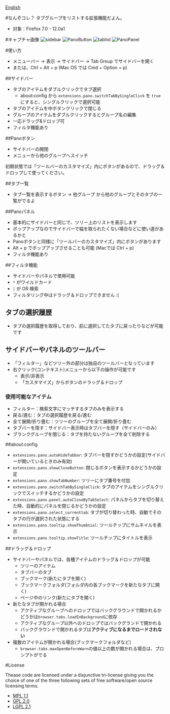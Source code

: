 [English](http://teramako.github.com/Pano/)

#なんぞコレ？
タブグループをリストする拡張機能だよん。

 * 対象：Firefox 7.0 - 12.0a1

#キャプチャ画像
![sidebar](http://teramako.github.com/Pano/sidebar.png "Pano sidebar")
![PanoButton](http://teramako.github.com/Pano/pano-button-menu.png "Pano Button")
![tablist](http://teramako.github.com/Pano/all-tabs-list.png "All tabs list button")
![PanoPanel](http://teramako.github.com/Pano/pano-pane.png "Pano panel")

#使い方

 * メニューバー -> 表示 -> サイドバー -> Tab Group でサイドバーを開く
 * または、Ctrl + Alt + p (Mac OS では Cmd + Option + p)

##サイドバー

 * タブのアイテムをダブルクリックでタブ選択
   * about:config から `extensions.pano.switchTabBySingleClick` を `true` にすると、シングルクリックで選択可能
 * タブのアイテムを中ボタンクリックで閉じる
 * グループのアイテムをダブルクリックするとグループ名の編集
 * 一応ドラッグ&ドロップ可
 * フィルタ機能あり

##Panoボタン

 * サイドバーの開閉
 * メニューから他のグループへスイッチ

初期状態では「ツールバーのカスタマイズ」内にボタンがあるので、ドラッグ＆ドロップして使ってください。

##タブ一覧

 * タブ一覧を表示するボタン -> 他グループ から他のグループとそのタブの一覧がでるよ

##Panoパネル

 * 基本的にサイドバーと同じで、ツリー上のリストを表示します
 * ポップアップなのでサイドバーで幅を取られたくない場合などに使い道があるかと
 * Panoボタンと同様に「ツールバーのカスタマイズ」内にボタンがあります
 * Alt + p でポップアップさせることも可能 (Macでは Ctrl + p)
 * フィルタ機能あり

##フィルタ機能

 * サイドバーやパネルで使用可能
 * `*` がワイルドカード
 * `|` が OR 検索
 * フィルタリング中はドラッグ＆ドロップできません :(

## タブの選択履歴

 * タブの選択履歴を取得しており、前に選択してたタブに戻ったりなどが可能です

## サイドバーやパネルのツールバー

 * 「フィルター」などツリー外の部分は独自のツールバーとなっています
 * 右クリック(コンテキスト)メニューから以下の操作が可能です
   * 表示/非表示
   * 「カスタマイズ」からボタンのドラッグ＆ドロップ

### 使用可能なアイテム

 * フィルター：検索文字にマッチするタブのみを表示する
 * 戻る/進む：タブの選択履歴を戻る/進む
 * 全て展開/折り畳む：ツリーのグループを全て展開/折り畳む
 * タブバーを隠す：サイドバー表示時はタブバーを隠す（サイドバーのみ）
 * ブランクグループを閉じる：タブを持たないグループを全て削除する

##about:config

 * `extensions.pano.autoHideTabbar`:
   タブバーを隠すかどうかの設定(サイドバーが開いているときのみ有効)
 * `extensions.pano.showCloseButton`:
   閉じるボタンを表示するかどうかの設定
 * `extensions.pano.showTabNumber`:
   ツリーにタブ番号を付加
 * `extensions.pano.switchTabBySingleClick`:
   タブのアイテムをシングルクリックでスイッチするかどうかの設定
 * `extensions.pano.panel.autoCloseByTabSelect`:
   パネルからタブを切り替えた時、自動的にパネルを閉じるかどうかの設定
 * `extensions.pano.select_currenttab`:
   タブが切り替わった時、自動でそのタブの行が選択された状態にする
 * `extensions.pano.tooltip.showThumbnial`:
   ツールチップにサムネイルを表示
 * `extensions.pano.tooltip.showTitle`:
   ツールチップにタイトルを表示

##ドラッグ＆ドロップ

 * サイドバーやパネルでは、各種アイテムのドラッグ＆ドロップが可能
   * ツリーのアイテム
   * タブバーのタブ
   * ブックマーク(新たにタブを開く)
   * ブックマークフォルダ(フォルダ内の各ブックマークを新たなタブに開く)
   * ページ中のリンク(新たにタブを開く)
 * 新たなタブが開かれる場合
   * アクティブなグループへのドロップではバックグラウンドで開かれるかどうかは`browser.tabs.loadInBackground`に依存
   * アクティブなグループ以外へのドロップではバックグランドで開かれる
   * バックグラウンドで開かれるタブは**アクティブになるまでロードされない**
 * 複数のアイテムが開かれる場合(ブックマークフォルダなど)
   * `browser.tabs.maxOpenBeforeWarn`の値以上の数が開かれる場合は、プロンプトがでる

#License

Thease code are licensed under a disjunctive tri-license
giving you the choice of one of the three following sets of free software/open source licensing terms.

 * [MPL 1.1](http://www.mozilla.org/MPL/MPL-1.1.html "Mozilla Public License version 1.1")
 * [GPL 2.0](http://www.gnu.org/licenses/gpl-2.0.html "GNU General Public License version 2.0")
 * [LGPL 2.1](http://www.gnu.org/licenses/lgpl-2.1.html "GNU Lesser General Public License version 2.1")

